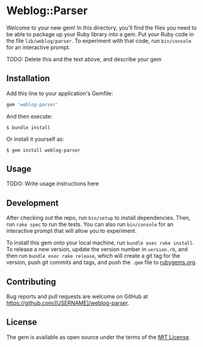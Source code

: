# Weblog::Parser

Welcome to your new gem! In this directory, you'll find the files you need to be able to package up your Ruby library into a gem. Put your Ruby code in the file `lib/weblog/parser`. To experiment with that code, run `bin/console` for an interactive prompt.

TODO: Delete this and the text above, and describe your gem

## Installation

Add this line to your application's Gemfile:

```ruby
gem 'weblog-parser'
```

And then execute:

    $ bundle install

Or install it yourself as:

    $ gem install weblog-parser

## Usage

TODO: Write usage instructions here

## Development

After checking out the repo, run `bin/setup` to install dependencies. Then, run `rake spec` to run the tests. You can also run `bin/console` for an interactive prompt that will allow you to experiment.

To install this gem onto your local machine, run `bundle exec rake install`. To release a new version, update the version number in `version.rb`, and then run `bundle exec rake release`, which will create a git tag for the version, push git commits and tags, and push the `.gem` file to [rubygems.org](https://rubygems.org).

## Contributing

Bug reports and pull requests are welcome on GitHub at https://github.com/[USERNAME]/weblog-parser.


## License

The gem is available as open source under the terms of the [MIT License](https://opensource.org/licenses/MIT).
